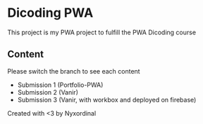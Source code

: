 # Dicoding PWA
This project is my PWA project to fulfill the PWA Dicoding course

## Content
Please switch the branch to see each content
* Submission 1 (Portfolio-PWA)
* Submission 2 (Vanir)
* Submission 3 (Vanir, with workbox and deployed on firebase)

Created with <3 by Nyxordinal
